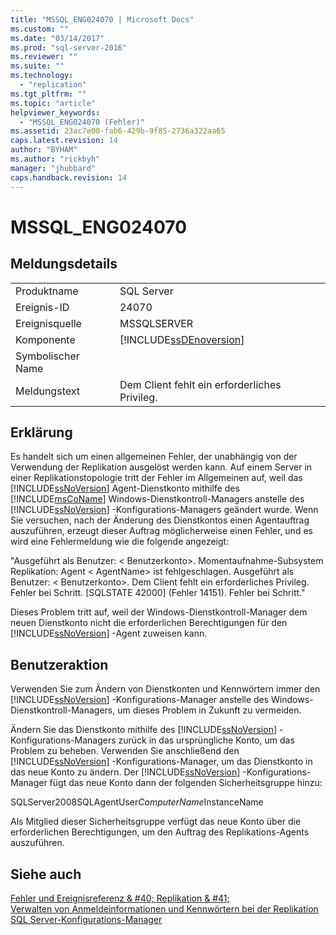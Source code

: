 ```yaml
---
title: "MSSQL_ENG024070 | Microsoft Docs"
ms.custom: ""
ms.date: "03/14/2017"
ms.prod: "sql-server-2016"
ms.reviewer: ""
ms.suite: ""
ms.technology: 
  - "replication"
ms.tgt_pltfrm: ""
ms.topic: "article"
helpviewer_keywords: 
  - "MSSQL_ENG024070 (Fehler)"
ms.assetid: 23ac7e00-fab6-429b-9f85-2736a322aa65
caps.latest.revision: 14
author: "BYHAM"
ms.author: "rickbyh"
manager: "jhubbard"
caps.handback.revision: 14
---
```

# MSSQL_ENG024070
    
## Meldungsdetails  
  
|||  
|-|-|  
|Produktname|SQL Server|  
|Ereignis-ID|24070|  
|Ereignisquelle|MSSQLSERVER|  
|Komponente|[!INCLUDE[ssDEnoversion](../../includes/ssdenoversion-md.md)]|  
|Symbolischer Name||  
|Meldungstext|Dem Client fehlt ein erforderliches Privileg.|  
  
## Erklärung  
 Es handelt sich um einen allgemeinen Fehler, der unabhängig von der Verwendung der Replikation ausgelöst werden kann. Auf einem Server in einer Replikationstopologie tritt der Fehler im Allgemeinen auf, weil das [!INCLUDE[ssNoVersion](../../includes/ssnoversion-md.md)] Agent-Dienstkonto mithilfe des [!INCLUDE[msCoName](../../includes/msconame-md.md)] Windows-Dienstkontroll-Managers anstelle des [!INCLUDE[ssNoVersion](../../includes/ssnoversion-md.md)] -Konfigurations-Managers geändert wurde. Wenn Sie versuchen, nach der Änderung des Dienstkontos einen Agentauftrag auszuführen, erzeugt dieser Auftrag möglicherweise einen Fehler, und es wird eine Fehlermeldung wie die folgende angezeigt:  
  
 "Ausgeführt als Benutzer: \< Benutzerkonto>. Momentaufnahme-Subsystem Replikation: Agent \< AgentName> ist fehlgeschlagen. Ausgeführt als Benutzer: \< Benutzerkonto>. Dem Client fehlt ein erforderliches Privileg. Fehler bei Schritt. [SQLSTATE 42000] (Fehler 14151). Fehler bei Schritt."  
  
 Dieses Problem tritt auf, weil der Windows-Dienstkontroll-Manager dem neuen Dienstkonto nicht die erforderlichen Berechtigungen für den [!INCLUDE[ssNoVersion](../../includes/ssnoversion-md.md)] -Agent zuweisen kann.  
  
## Benutzeraktion  
 Verwenden Sie zum Ändern von Dienstkonten und Kennwörtern immer den [!INCLUDE[ssNoVersion](../../includes/ssnoversion-md.md)] -Konfigurations-Manager anstelle des Windows-Dienstkontroll-Managers, um dieses Problem in Zukunft zu vermeiden.  
  
 Ändern Sie das Dienstkonto mithilfe des [!INCLUDE[ssNoVersion](../../includes/ssnoversion-md.md)] -Konfigurations-Managers zurück in das ursprüngliche Konto, um das Problem zu beheben. Verwenden Sie anschließend den [!INCLUDE[ssNoVersion](../../includes/ssnoversion-md.md)] -Konfigurations-Manager, um das Dienstkonto in das neue Konto zu ändern. Der [!INCLUDE[ssNoVersion](../../includes/ssnoversion-md.md)] -Konfigurations-Manager fügt das neue Konto dann der folgenden Sicherheitsgruppe hinzu:  
  
 SQLServer2008SQLAgentUser$ComputerName$InstanceName  
  
 Als Mitglied dieser Sicherheitsgruppe verfügt das neue Konto über die erforderlichen Berechtigungen, um den Auftrag des Replikations-Agents auszuführen.  
  
## Siehe auch  
 [Fehler und Ereignisreferenz & #40; Replikation & #41;](../../relational-databases/replication/errors-and-events-reference-replication.md)   
 [Verwalten von Anmeldeinformationen und Kennwörtern bei der Replikation](../../relational-databases/replication/security/manage-logins-and-passwords-in-replication.md)   
 [SQL Server-Konfigurations-Manager](../../relational-databases/sql-server-configuration-manager.md)  
  
  